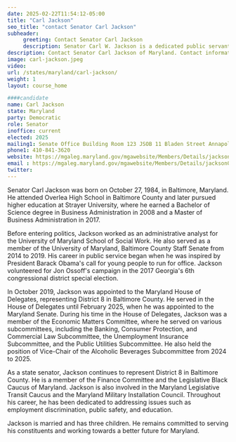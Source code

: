 ```yaml
---
date: 2025-02-22T11:54:12-05:00
title: "Carl Jackson"
seo_title: "contact Senator Carl Jackson"
subheader:
     greeting: Contact Senator Carl Jackson
     description: Senator Carl W. Jackson is a dedicated public servant representing District 8 in the Maryland State Senate. He assumed office on February 5, 2025. His current term ends on January 13, 2027.
description: Contact Senator Carl Jackson of Maryland. Contact information for Carl Jackson includes email address, phone number, and mailing address.
image: carl-jackson.jpeg
video:
url: /states/maryland/carl-jackson/
weight: 1
layout: course_home

####candidate
name: Carl Jackson
state: Maryland
party: Democratic
role: Senator
inoffice: current
elected: 2025
mailing1: Senate Office Building Room 123 JSOB 11 Bladen Street Annapolis, MD 21401
phone1: 410-841-3620
website: https://mgaleg.maryland.gov/mgawebsite/Members/Details/jackson04/
email : https://mgaleg.maryland.gov/mgawebsite/Members/Details/jackson04/
twitter: 
---
```

Senator Carl Jackson was born on October 27, 1984, in Baltimore, Maryland. He attended Overlea High School in Baltimore County and later pursued higher education at Strayer University, where he earned a Bachelor of Science degree in Business Administration in 2008 and a Master of Business Administration in 2017.

Before entering politics, Jackson worked as an administrative analyst for the University of Maryland School of Social Work. He also served as a member of the University of Maryland, Baltimore County Staff Senate from 2014 to 2019. His career in public service began when he was inspired by President Barack Obama's call for young people to run for office. Jackson volunteered for Jon Ossoff's campaign in the 2017 Georgia's 6th congressional district special election.

In October 2019, Jackson was appointed to the Maryland House of Delegates, representing District 8 in Baltimore County. He served in the House of Delegates until February 2025, when he was appointed to the Maryland Senate. During his time in the House of Delegates, Jackson was a member of the Economic Matters Committee, where he served on various subcommittees, including the Banking, Consumer Protection, and Commercial Law Subcommittee, the Unemployment Insurance Subcommittee, and the Public Utilities Subcommittee. He also held the position of Vice-Chair of the Alcoholic Beverages Subcommittee from 2024 to 2025.

As a state senator, Jackson continues to represent District 8 in Baltimore County. He is a member of the Finance Committee and the Legislative Black Caucus of Maryland. Jackson is also involved in the Maryland Legislative Transit Caucus and the Maryland Military Installation Council. Throughout his career, he has been dedicated to addressing issues such as employment discrimination, public safety, and education.

Jackson is married and has three children. He remains committed to serving his constituents and working towards a better future for Maryland.
